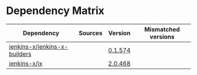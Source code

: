 # Dependency Matrix

Dependency | Sources | Version | Mismatched versions
---------- | ------- | ------- | -------------------
[jenkins-x/jenkins-x-builders](https://github.com/jenkins-x/jenkins-x-builders) |  | [0.1.574]() | 
[jenkins-x/jx](https://github.com/jenkins-x/jx) |  | [2.0.468](https://github.com/jenkins-x/jx/releases/tag/v2.0.468) | 
